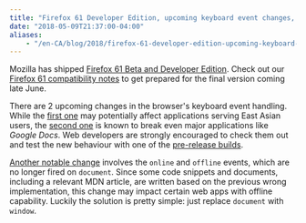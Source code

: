 ```yaml
---
title: "Firefox 61 Developer Edition, upcoming keyboard event changes, and proper offline support"
date: "2018-05-09T21:37:00-04:00"
aliases:
    - "/en-CA/blog/2018/firefox-61-developer-edition-upcoming-keyboard-event-changes-and/"
---
```

Mozilla has shipped [Firefox 61 Beta and Developer Edition](https://www.mozilla.org/firefox/channel/desktop/). Check out our [Firefox 61 compatibility notes](https://www.fxsitecompat.dev/en-CA/versions/61/) to get prepared for the final version coming late June.

There are 2 upcoming changes in the browser's keyboard event handling. While the [first one](https://www.fxsitecompat.dev/en-CA/docs/2018/keydown-and-keyup-events-will-soon-be-fired-during-ime-composition/) may potentially affect applications serving East Asian users, the [second one](https://www.fxsitecompat.dev/en-CA/docs/2018/non-printable-keys-will-soon-stop-firing-keypress-event/) is known to break even major applications like *Google Docs*. Web developers are strongly encouraged to check them out and test the new behaviour with one of the [pre-release builds](https://www.mozilla.org/firefox/channel/desktop/).

[Another notable change](https://www.fxsitecompat.dev/en-CA/docs/2018/online-offline-events-are-no-longer-fired-on-document-and-document-body/) involves the `online` and `offline` events, which are no longer fired on `document`. Since some code snippets and documents, including a relevant MDN article, are written based on the previous wrong implementation, this change may impact certain web apps with offline capability. Luckily the solution is pretty simple: just replace `document` with `window`.
